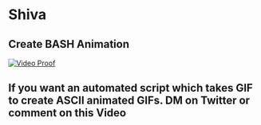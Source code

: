 # Shiva
## Create BASH Animation

[![Video Proof](https://i9.ytimg.com/vi/KZ3xnzFxRQY/mq2.jpg?sqp=CNj095AG&rs=AOn4CLBGLwQx611XLZyzGqlHTZpjpuSpKQ)](https://youtu.be/KZ3xnzFxRQY)

## If you want an automated script which takes GIF to create ASCII animated GIFs. DM on Twitter or comment on this Video
